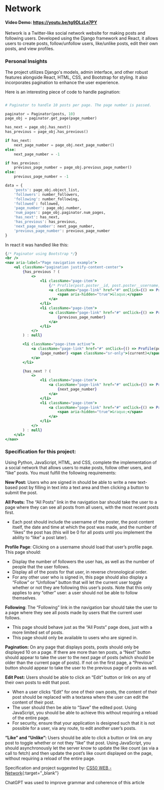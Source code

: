 # Network

#### Video Demo:  https://youtu.be/tg9DLzLe7PY

Network is a Twitter-like social network website for making posts and following users. Developed using the Django framework and React, it allows users to create posts, follow/unfollow users, like/unlike posts, edit their own posts, and view profiles.

### Personal Insights

The project utilizes Django's models, admin interface, and other robust features alongside React, HTML, CSS, and Bootstrap for styling. It also incorporates pagination to enhance the user experience.

Here is an interesting piece of code to handle pagination:

```python

# Paginator to handle 10 posts per page. The page number is passed.

paginator = Paginator(posts, 10)
page_obj = paginator.get_page(page_number)

has_next = page_obj.has_next()
has_previous = page_obj.has_previous()

if has_next:
    next_page_number = page_obj.next_page_number()
else:
    next_page_number = -1

if has_previous:
    previous_page_number = page_obj.previous_page_number()
else:
    previous_page_number = -1 

data = {
    'posts': page_obj.object_list,
    'followers': number_followers,
    'following': number_following,
    'followed': followed,
    'page_number': page_obj.number,
    'num_pages': page_obj.paginator.num_pages,
    'has_next': has_next,
    'has_previous': has_previous,
    'next_page_number': next_page_number,
    'previous_page_number': previous_page_number
}
```

In react it was handled like this:

```jsx
{/* Paginator using Bootstrap */}
<br />
<nav aria-label="Page navigation example">
    <ul className="pagination justify-content-center">
        {has_previous ? (
            <>
                <li className="page-item">
                    {/* Profile(post.poster__id, post.poster__username, userid, page_number) */}
                    <a className="page-link" href="#" onClick={() => Profile(posterid, username, userid, 1)} aria-label="Previous">
                        <span aria-hidden="true">&laquo;</span>
                    </a>
                </li>
                <li className="page-item">
                    <a className="page-link" href="#" onClick={() => Profile(posterid, username, userid, previous_page_number)}>
                        {previous_page_number}
                    </a>
                </li>
            </>
        ) : null}

        <li className="page-item active">
            <a className="page-link" href="#" onClick={() => Profile(posterid, username, userid, page_number)}>
                {page_number} <span className="sr-only">(current)</span>
            </a>
        </li>

        {has_next ? (
            <>
                <li className="page-item">
                    <a className="page-link" href="#" onClick={() => Profile(posterid, username, userid, next_page_number)}>
                        {next_page_number}
                    </a>
                </li>
                <li className="page-item">
                    <a className="page-link" href="#" onClick={() => Profile(posterid, username, userid, num_pages)} aria-label="Next">
                        <span aria-hidden="true">&raquo;</span>
                    </a>
                </li>
            </>
        ) : null}
    </ul>
</nav>
```

### Specification for this project:

Using Python, JavaScript, HTML, and CSS, complete the implementation of a social network that allows users to make posts, follow other users, and “like” posts. You must fulfill the following requirements:

**New Post:** Users who are signed in should be able to write a new text-based post by filling in text into a text area and then clicking a button to submit the post.

**All Posts:** The “All Posts” link in the navigation bar should take the user to a page where they can see all posts from all users, with the most recent posts first.
  - Each post should include the username of the poster, the post content itself, the date and time at which the post was made, and the number of “likes” the post has (this will be 0 for all posts until you implement the ability to “like” a post later).

**Profile Page**: Clicking on a username should load that user’s profile page. This page should:

- Display the number of followers the user has, as well as the number of people that the user follows.
- Display all of the posts for that user, in reverse chronological order.
- For any other user who is signed in, this page should also display a “Follow” or “Unfollow” button that will let the current user toggle whether or not they are following this user’s posts. Note that this only applies to any “other” user: a user should not be able to follow themselves.

**Following**: The “Following” link in the navigation bar should take the user to a page where they see all posts made by users that the current user follows.
- This page should behave just as the “All Posts” page does, just with a more limited set of posts.
- This page should only be available to users who are signed in.
  
**Pagination:** On any page that displays posts, posts should only be displayed 10 on a page. If there are more than ten posts, a “Next” button should appear to take the user to the next page of posts (which should be older than the current page of posts). If not on the first page, a “Previous” button should appear to take the user to the previous page of posts as well.

**Edit Post:** Users should be able to click an “Edit” button or link on any of their own posts to edit that post.
- When a user clicks “Edit” for one of their own posts, the content of their post should be replaced with a textarea where the user can edit the content of their post.
- The user should then be able to “Save” the edited post. Using JavaScript, you should be able to achieve this without requiring a reload of the entire page.
- For security, ensure that your application is designed such that it is not possible for a user, via any route, to edit another user’s posts.

**“Like” and “Unlike”:** Users should be able to click a button or link on any post to toggle whether or not they “like” that post.
Using JavaScript, you should asynchronously let the server know to update the like count (as via a call to fetch) and then update the post’s like count displayed on the page, without requiring a reload of the entire page.

Specification and project suggested by:  [CS50 WEB - Network][cs50web-network]{:target="_blank"} 

ChatGPT was used to improve grammar and coherence of this article

[cs50web-network]: https://cs50.harvard.edu/web/2020/projects/4/network/
